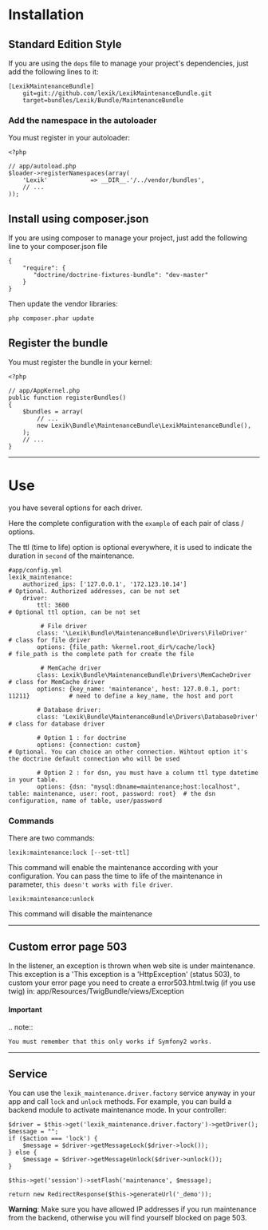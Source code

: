 Installation
============

## Standard Edition Style

If you are using the `deps` file to manage your project's dependencies,
just add the following lines to it:

    [LexikMaintenanceBundle]
        git=git://github.com/lexik/LexikMaintenanceBundle.git
        target=bundles/Lexik/Bundle/MaintenanceBundle

### Add the namespace in the autoloader

You must register in your autoloader:


    <?php
    
    // app/autoload.php    
    $loader->registerNamespaces(array(
        'Lexik'            => __DIR__.'/../vendor/bundles',
        // ...
    ));


## Install using composer.json

If you are using composer to manage your project, just add the following
line to your composer.json file

    {
        "require": {
           "doctrine/doctrine-fixtures-bundle": "dev-master"
        }
    }

Then update the vendor libraries:

    php composer.phar update


## Register the bundle

You must register the bundle in your kernel:

    <?php
    
    // app/AppKernel.php    
    public function registerBundles()
    {
        $bundles = array(    
            // ...    
            new Lexik\Bundle\MaintenanceBundle\LexikMaintenanceBundle(),
        );    
        // ...
    }

-----------------------

Use
===

you have several options for each driver.

Here the complete configuration with the `example` of each pair of class / options.

The ttl (time to life) option is optional everywhere, it is used to indicate the duration in `second` of the maintenance.

    #app/config.yml
    lexik_maintenance:
        authorized_ips: ['127.0.0.1', '172.123.10.14']                                 # Optional. Authorized addresses, can be not set
        driver:      
            ttl: 3600                                                                  # Optional ttl option, can be not set
                                                                              
             # File driver    
            class: '\Lexik\Bundle\MaintenanceBundle\Drivers\FileDriver'                # class for file driver 
            options: {file_path: %kernel.root_dir%/cache/lock}                         # file_path is the complete path for create the file
             
             # MemCache driver
            class: Lexik\Bundle\MaintenanceBundle\Drivers\MemCacheDriver               # class for MemCache driver 
            options: {key_name: 'maintenance', host: 127.0.0.1, port: 11211}           # need to define a key_name, the host and port
      
            # Database driver:               
            class: 'Lexik\Bundle\MaintenanceBundle\Drivers\DatabaseDriver'             # class for database driver
            
            # Option 1 : for doctrine   
            options: {connection: custom}                                            # Optional. You can choice an other connection. Wihtout option it's the doctrine default connection who will be used
            
            # Option 2 : for dsn, you must have a column ttl type datetime in your table.
            options: {dsn: "mysql:dbname=maintenance;host:localhost", table: maintenance, user: root, password: root}  # the dsn configuration, name of table, user/password 
     
     
     
### Commands

There are two commands:

    lexik:maintenance:lock [--set-ttl]

This command will enable the maintenance according with your configuration. You can pass the time to life of the maintenance in parameter, ``this doesn't works with file driver``.

    lexik:maintenance:unlock

This command will disable the maintenance

         
---------------------

Custom error page 503
---------------------

In the listener, an exception is thrown when web site is under maintenance. This exception is a 'This exception is a 'HttpException' (status 503), to custom your error page
 you need to create a error503.html.twig (if you use twig) in:
    app/Resources/TwigBundle/views/Exception   
        
#### Important

.. note::

    You must remember that this only works if Symfony2 works.        
    
----------------------

Service
--------

You can use the ``lexik_maintenance.driver.factory`` service anyway in your app and call ``lock`` and ``unlock`` methods.
For example, you can build a backend module to activate maintenance mode.
In your controller:

    $driver = $this->get('lexik_maintenance.driver.factory')->getDriver();
    $message = "";
    if ($action === 'lock') {
        $message = $driver->getMessageLock($driver->lock());
    } else {
        $message = $driver->getMessageUnlock($driver->unlock());
    }

    $this->get('session')->setFlash('maintenance', $message);

    return new RedirectResponse($this->generateUrl('_demo'));
        
        
**Warning**: Make sure you have allowed IP addresses if you run maintenance from the backend, otherwise you will find yourself blocked on page 503.